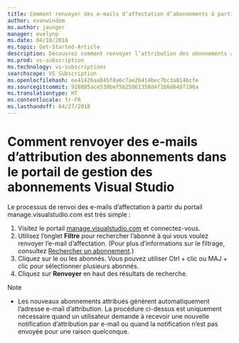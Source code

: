 ```yaml
---
title: Comment renvoyer des e-mails d’affectation d’abonnements à partir de Manage.visualstudio.com ou VLSC | Microsoft Docs
author: evanwindom
ms.author: jaunger
manager: evelynp
ms.date: 04/18/2018
ms.topic: Get-Started-Article
description: Découvrez comment renvoyer l’attribution des abonnements à des abonnés depuis manage.visualstudio.com ou le Centre VLSC
ms.prod: vs-subscription
ms.technology: vs-subscriptions
searchscope: VS Subscription
ms.openlocfilehash: ee41426aa845f8a6c7ae2b414bec7bc3a814bcfe
ms.sourcegitcommit: 928885ace538bef5b25961358d4f166d648f196a
ms.translationtype: HT
ms.contentlocale: fr-FR
ms.lasthandoff: 04/27/2018
---
```

# <a name="how-to-resend-subscription-assignment-emails-in-the-visual-studio-subscription-management-portal"></a>Comment renvoyer des e-mails d’attribution des abonnements dans le portail de gestion des abonnements Visual Studio


Le processus de renvoi des e-mails d’affectation à partir du portail manage.visualstudio.com est très simple :

1. Visitez le portail [manage.visualstudio.com](https://manage.visualstudio.com) et connectez-vous. 
2. Utilisez l’onglet **Filtre** pour rechercher l’abonné à qui vous voulez renvoyer l’e-mail d’affectation. (Pour plus d’informations sur le filtrage, consultez [Rechercher un abonnement](/visualstudio/subscriptions/search-license).)
3. Cliquez sur le ou les abonnés.  Vous pouvez utiliser Ctrl + clic ou MAJ + clic pour sélectionner plusieurs abonnés.
4. Cliquez sur **Renvoyer** en haut des résultats de recherche.  


> [!NOTE]
> - Les nouveaux abonnements attribués génèrent automatiquement l’adresse e-mail d’attribution. La procédure ci-dessus est uniquement nécessaire quand un utilisateur demande à recevoir une nouvelle notification d’attribution par e-mail ou quand la notification n’est pas envoyée pour une raison quelconque.
